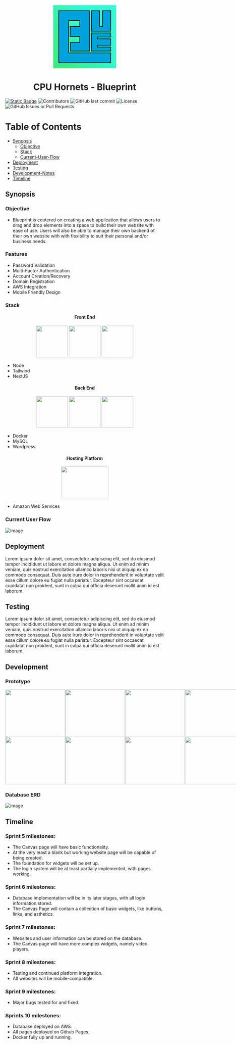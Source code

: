 <div align="center">
        <img src="blueprint/public/images/Blueprint.png" style="order: 2;" width=200px height=200px></img>
        <h1>CPU Hornets - Blueprint</h1>
</div>

<a align="center" href="https://pogwebdesign.com">![Static Badge](https://img.shields.io/badge/Pog_Web_Design-3e8a52)</a>
![Contributors](https://img.shields.io/github/contributors/conner-chil32/Blueprint)
![GitHub last commit](https://img.shields.io/github/last-commit/conner-chil32/Blueprint)
![License](https://img.shields.io/github/license/conner-chil32/Blueprint)
![GitHub Issues or Pull Requests](https://img.shields.io/github/issues-pr-closed/conner-chil32/Blueprint)

# Table of Contents
- [Synopsis](https://github.com/conner-chil32/Blueprint#synopsis)
    - [Objective](https://github.com/conner-chil32/Blueprint?tab=readme-ov-file#objective)
    - [Stack](https://github.com/conner-chil32/Blueprint?tab=readme-ov-file#stack)
    - [Current-User-Flow](https://github.com/conner-chil32/Blueprint?tab=readme-ov-file#current-user-flow)
- [Deployment](https://github.com/conner-chil32/Blueprint?tab=readme-ov-file#deployment)
- [Testing](https://github.com/conner-chil32/Blueprint?tab=readme-ov-file#testing)
- [Development-Notes](https://github.com/conner-chil32/Blueprint?tab=readme-ov-file#development-notes)
- [Timeline](https://github.com/conner-chil32/Blueprint?tab=readme-ov-file#timeline)
  
## Synopsis

### Objective

- Blueprint is centered on creating a web application that allows users to drag and drop elements into a space to build their own website with ease of use. Users will also be able to manage their own backend of their own website with with flexibility to suit their personal and/or business needs.

### Features

- Password Validation
- Multi-Factor Authentication
- Account Creation/Recovery
- Domain Registration
- AWS Integration
- Mobile Friendly Design

### Stack
<h4 align="center">Front End</h3>

<div align="center" display="flex" style="flex-direction:"row">
    <img src="https://encrypted-tbn0.gstatic.com/images?q=tbn:ANd9GcSV9uzErWz9EXqZDxZ5lP9aYpMz8eK6rr5X3w&s" style="width:100px; height:100px"></img>
    <img src="https://www.drupal.org/files/project-images/screenshot_361.png" style="width:100px; height:100px"></img>
    <img src="https://static-00.iconduck.com/assets.00/node-js-icon-454x512-nztofx17.png" style="width:100px; height:100px"></img>
</div>

- Node
- Tailwind
- NextJS

<h4 align="center">Back End</h3>

<div align="center" display="flex" style="flex-direction:"row">
    <img src="https://encrypted-tbn0.gstatic.com/images?q=tbn:ANd9GcQWCM8oMIVK1cZGVx90Rn3u9ifroZQc_pmBMw&s" style="width:100px; height:100px"></img>
    <img src="https://encrypted-tbn0.gstatic.com/images?q=tbn:ANd9GcRjzySo0vHp2daaRLtnMnHLpMXplfFj73Dxmg&s" style="width:100px; height:100px"></img>
    <img src="https://encrypted-tbn0.gstatic.com/images?q=tbn:ANd9GcSzAxIzs2yRTPxONA1yBwMZdhkNwlqmIpxFug&s" style="width:100px; height:100px"></img>
</div>

- Docker
- MySQL
- Wordpress
  
<div align="center">
<h4>Hosting Platform</h3>
    
<img src="https://logos-world.net/wp-content/uploads/2021/08/Amazon-Web-Services-AWS-Logo.png" style="width:150px; height:100px"></img>
</div>

- Amazon Web Services

### Current User Flow

![image](https://github.com/user-attachments/assets/1b809178-848f-4968-a760-f7a8caf27f5d)


## Deployment

Lorem ipsum dolor sit amet, consectetur adipiscing elit, sed do eiusmod tempor incididunt ut labore et dolore magna aliqua. Ut enim ad minim veniam, quis nostrud exercitation ullamco laboris nisi ut aliquip ex ea commodo consequat. Duis aute irure dolor in reprehenderit in voluptate velit esse cillum dolore eu fugiat nulla pariatur. Excepteur sint occaecat cupidatat non proident, sunt in culpa qui officia deserunt mollit anim id est laborum.

## Testing

Lorem ipsum dolor sit amet, consectetur adipiscing elit, sed do eiusmod tempor incididunt ut labore et dolore magna aliqua. Ut enim ad minim veniam, quis nostrud exercitation ullamco laboris nisi ut aliquip ex ea commodo consequat. Duis aute irure dolor in reprehenderit in voluptate velit esse cillum dolore eu fugiat nulla pariatur. Excepteur sint occaecat cupidatat non proident, sunt in culpa qui officia deserunt mollit anim id est laborum.

## Development

### Prototype

<div style="display: flex; flex-direction:column">
  <div style="display: flex; flex-direction:row">
    <img src="https://github.com/user-attachments/assets/7765fcf8-6226-4f7c-ad6c-4c6594329a09" style="height:150px; width:190px;"></img>
    <img src="https://github.com/user-attachments/assets/b3e55218-454e-4c24-a4f5-e5920d2b98e5" style="height:150px; width:190px;"></img>
    <img src="https://github.com/user-attachments/assets/3818383b-c307-4232-a196-1ccf8b7507b1" style="height:150px; width:190px;"></img>
    <img src="https://github.com/user-attachments/assets/cf1dfc99-6cbc-4ca9-b48d-e4cdf29be216" style="height:150px; width:190px;"></img>
    <img src="https://github.com/user-attachments/assets/4985b048-dcd2-4e82-a01a-c22af2ca53bc" style="height:150px; width:190px;"></img>
  </div>
  <div style="display: flex; flex-direction:row">
    <img src="https://github.com/user-attachments/assets/9e0ca395-e956-49c5-97ed-2986cce7c44d" style="height:150px; width:190px;"></img>
    <img src="https://github.com/user-attachments/assets/b5686c5c-c7d4-4161-b80f-e5597fb7bd03" style="height:150px; width:190px;"></img>
    <img src="https://github.com/user-attachments/assets/6cbdffc1-c1dc-48e3-bb92-d184320f5751" style="height:150px; width:190px;"></img>
    <img src="https://github.com/user-attachments/assets/6c1a73e8-a50a-4096-8ec4-51e6fa0120e3" style="height:150px; width:190px;"></img>
    <img src="https://github.com/user-attachments/assets/78754a4b-8363-418a-a438-ffda6ea85fd9" style="height:150px; width:190px;"></img>
  </div>
</div>

### Database ERD

![image](https://github.com/user-attachments/assets/11cfbb86-722a-4df7-b889-8118f6a5782b)




## Timeline
### Sprint 5 milestones:
- The Canvas page will have basic functionality.
- At the very least a blank but working website page will be capable of being created.
- The foundation for widgets will be set up.
- The login system will be at least partially implemented, with pages working.

### Sprint 6 milestones:
- Database implementation will be in its later stages, with all login information stored.
- The Canvas Page will contain a collection of basic widgets, like buttons, links, and asthetics.

### Sprint 7 milestones:
- Websites and user information can be stored on the database.
- The Canvas page will have more complex widgets, namely video players.

### Sprint 8 milestones:
- Testing and continued platform integration.
- All websites will be mobile-compatible.

### Sprint 9 milestones:
- Major bugs tested for and fixed.

### Sprints 10 milestones:
- Database deployed on AWS.
- All pages deployed on Github Pages.
- Docker fully up and running.
